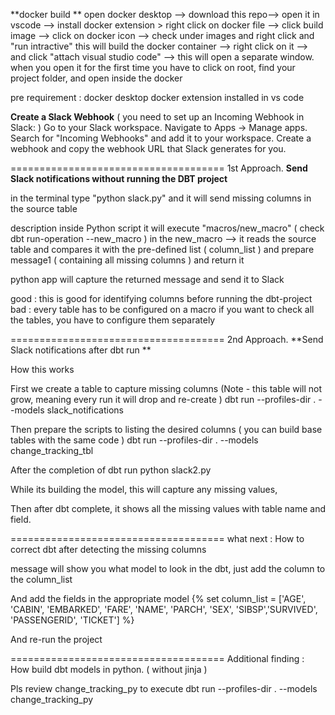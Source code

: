 **docker build **
open docker desktop --> download this repo--> open it in vscode --> install docker extension > right click on docker file --> click build image --> click on docker icon --> check under images and right click and "run intractive"
this will build the docker container --> right click on it --> and click "attach visual studio code" --> this will open a separate window.
when you open it for the first time you have to click on root, find your project folder, and open inside the docker 

pre requirement : 
docker desktop
docker extension installed in vs code

**Create a Slack Webhook** ( you need to set up an Incoming Webhook in Slack: ) 
Go to your Slack workspace.
Navigate to Apps → Manage apps.
Search for "Incoming Webhooks" and add it to your workspace.
Create a webhook and copy the webhook URL that Slack generates for you.


=====================================
1st Approach. **Send Slack notifications without running the DBT project** 


in the terminal type "python slack.py" and it will send missing columns in the source table

description 
inside Python script it will execute "macros/new_macro" ( check dbt run-operation --new_macro ) 
in the new_macro --> it reads the source table and compares it with the pre-defined list ( column_list ) 
and prepare message1 ( containing all missing columns ) and return it

python app will capture the returned message and send it to Slack 

good :
this is good for identifying columns before running the dbt-project
bad :
every table has to be configured on a macro
if you want to check all the tables, you have to configure them separately


=====================================
2nd Approach. **Send Slack notifications after dbt run **

How this works

First we create a table to capture missing columns (Note - this table will not grow, meaning every run it will drop and re-create ) 
	dbt run --profiles-dir . --models slack_notifications


Then prepare the scripts to listing the desired columns ( you can build base tables with the same code ) 
	dbt run --profiles-dir . --models change_tracking_tbl

After the completion of dbt run
	python slack2.py 

While its building the model, this will capture any missing values, 

Then after dbt complete, it shows all the missing values with table name and field. 

=====================================
what next : How to correct dbt after detecting the missing columns

message will show you what model to look in the dbt, just add the column to the column_list

And add the fields in the appropriate model 
{% set column_list = ['AGE', 'CABIN', 'EMBARKED', 'FARE', 'NAME', 'PARCH', 'SEX', 'SIBSP','SURVIVED', 'PASSENGERID', 'TICKET'] %}

And re-run the project 

=====================================
Additional finding :  How build dbt models in python. ( without jinja ) 

Pls review change_tracking_py 
to execute dbt run --profiles-dir . --models change_tracking_py
